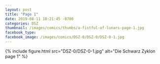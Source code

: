 ```yaml
---
layout: post
title: "Page 1"
date: 2019-08-11 18:21:45 -0700
categories: DSZ
thumbnail: /images/comics/thumbs/a-fistful-of-lunars-page-1.jpg
facebook_type: 
facebook_image: /images/comics/DSZ-0/DSZ-0/DSZ-0-1.jpg
---
```


{% include figure.html src="DSZ-0/DSZ-0-1.jpg" alt="Die Schwarz Zyklon page 1" %}

